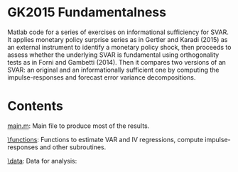 # GK2015 Fundamentalness
Matlab code for a series of exercises on informational sufficiency for SVAR. It applies monetary policy surprise series as in Gertler and Karadi (2015) as an external instrument to identify a monetary policy shock, then proceeds to assess whether the underlying SVAR is fundamental using orthogonality tests as in Forni and Gambetti (2014). Then it compares two versions of an SVAR: an original and an informationally sufficient one by computing the impulse-responses and forecast error variance decompositions.

# Contents

[main.m](main.m): Main file to produce most of the results.

[\functions](\functions): Functions to estimate VAR and IV regressions, compute impulse-responses and other subroutines.

[\data](\data): Data for analysis:




